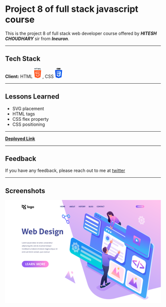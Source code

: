 
# Project 8 of full stack javascript course

This is the project 8 of full stack web developer course offered by ***HITESH CHOUDHARY***
sir from ***Ineuron***.
***
## Tech Stack

**Client:** HTML![html Img](/images/html.png), CSS![css img](/images/css.png)

***


## Lessons Learned

- SVG placement
- HTML tags
- CSS flex property
- CSS positioning
***
**[Deployed Link](https://project8-fsjd.netlify.app/)**
***
## Feedback

If you have any feedback, please reach out to me at [twitter](https://twitter.com/codewithchetan)
***

## Screenshots

![Screenshot](/8.png)

